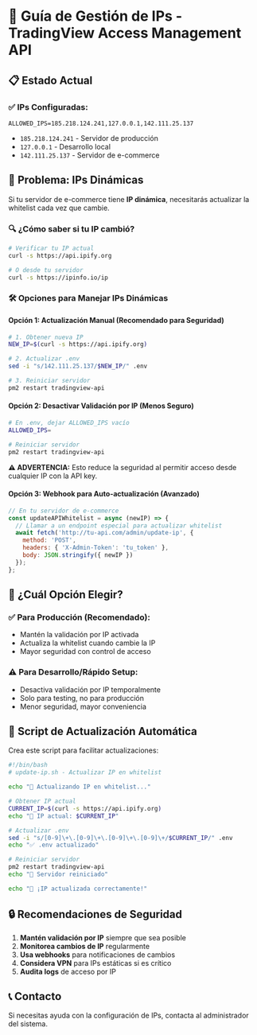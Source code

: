 # 🔐 Guía de Gestión de IPs - TradingView Access Management API

## 📋 Estado Actual

### ✅ IPs Configuradas:
```
ALLOWED_IPS=185.218.124.241,127.0.0.1,142.111.25.137
```

- `185.218.124.241` - Servidor de producción
- `127.0.0.1` - Desarrollo local
- `142.111.25.137` - Servidor de e-commerce

## 🚨 Problema: IPs Dinámicas

Si tu servidor de e-commerce tiene **IP dinámica**, necesitarás actualizar la whitelist cada vez que cambie.

### 🔍 ¿Cómo saber si tu IP cambió?

```bash
# Verificar tu IP actual
curl -s https://api.ipify.org

# O desde tu servidor
curl -s https://ipinfo.io/ip
```

### 🛠️ Opciones para Manejar IPs Dinámicas

#### **Opción 1: Actualización Manual (Recomendado para Seguridad)**
```bash
# 1. Obtener nueva IP
NEW_IP=$(curl -s https://api.ipify.org)

# 2. Actualizar .env
sed -i "s/142.111.25.137/$NEW_IP/" .env

# 3. Reiniciar servidor
pm2 restart tradingview-api
```

#### **Opción 2: Desactivar Validación por IP (Menos Seguro)**
```bash
# En .env, dejar ALLOWED_IPS vacío
ALLOWED_IPS=

# Reiniciar servidor
pm2 restart tradingview-api
```

**⚠️ ADVERTENCIA:** Esto reduce la seguridad al permitir acceso desde cualquier IP con la API key.

#### **Opción 3: Webhook para Auto-actualización (Avanzado)**
```javascript
// En tu servidor de e-commerce
const updateAPIWhitelist = async (newIP) => {
  // Llamar a un endpoint especial para actualizar whitelist
  await fetch('http://tu-api.com/admin/update-ip', {
    method: 'POST',
    headers: { 'X-Admin-Token': 'tu_token' },
    body: JSON.stringify({ newIP })
  });
};
```

## 🔧 ¿Cuál Opción Elegir?

### ✅ **Para Producción (Recomendado):**
- Mantén la validación por IP activada
- Actualiza la whitelist cuando cambie la IP
- Mayor seguridad con control de acceso

### ⚠️ **Para Desarrollo/Rápido Setup:**
- Desactiva validación por IP temporalmente
- Solo para testing, no para producción
- Menor seguridad, mayor conveniencia

## 📝 Script de Actualización Automática

Crea este script para facilitar actualizaciones:

```bash
#!/bin/bash
# update-ip.sh - Actualizar IP en whitelist

echo "🔄 Actualizando IP en whitelist..."

# Obtener IP actual
CURRENT_IP=$(curl -s https://api.ipify.org)
echo "📍 IP actual: $CURRENT_IP"

# Actualizar .env
sed -i "s/[0-9]\+\.[0-9]\+\.[0-9]\+\.[0-9]\+/$CURRENT_IP/" .env
echo "✅ .env actualizado"

# Reiniciar servidor
pm2 restart tradingview-api
echo "🔄 Servidor reiniciado"

echo "🎉 ¡IP actualizada correctamente!"
```

## 🔒 Recomendaciones de Seguridad

1. **Mantén validación por IP** siempre que sea posible
2. **Monitorea cambios de IP** regularmente
3. **Usa webhooks** para notificaciones de cambios
4. **Considera VPN** para IPs estáticas si es crítico
5. **Audita logs** de acceso por IP

## 📞 Contacto

Si necesitas ayuda con la configuración de IPs, contacta al administrador del sistema.
